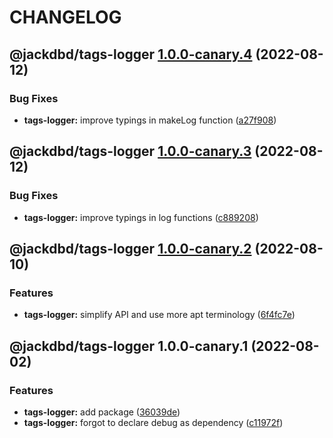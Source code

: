 # CHANGELOG

## @jackdbd/tags-logger [1.0.0-canary.4](https://github.com/jackdbd/calderone/compare/@jackdbd/tags-logger@1.0.0-canary.3...@jackdbd/tags-logger@1.0.0-canary.4) (2022-08-12)


### Bug Fixes

* **tags-logger:** improve typings in makeLog function ([a27f908](https://github.com/jackdbd/calderone/commit/a27f90860c316243f60519d05622bb8e68b266f6))

## @jackdbd/tags-logger [1.0.0-canary.3](https://github.com/jackdbd/calderone/compare/@jackdbd/tags-logger@1.0.0-canary.2...@jackdbd/tags-logger@1.0.0-canary.3) (2022-08-12)


### Bug Fixes

* **tags-logger:** improve typings in log functions ([c889208](https://github.com/jackdbd/calderone/commit/c8892080945ee46d9541c6f52ba946eb1501c1bf))

## @jackdbd/tags-logger [1.0.0-canary.2](https://github.com/jackdbd/calderone/compare/@jackdbd/tags-logger@1.0.0-canary.1...@jackdbd/tags-logger@1.0.0-canary.2) (2022-08-10)


### Features

* **tags-logger:** simplify API and use more apt terminology ([6f4fc7e](https://github.com/jackdbd/calderone/commit/6f4fc7ed1a163d8edb7da0423b97c7113e2aab86))

## @jackdbd/tags-logger 1.0.0-canary.1 (2022-08-02)


### Features

* **tags-logger:** add package ([36039de](https://github.com/jackdbd/calderone/commit/36039de61494b7478f58abaf099adacec86854af))
* **tags-logger:** forgot to declare debug as dependency ([c11972f](https://github.com/jackdbd/calderone/commit/c11972fe5d271ff5f214e796bac1620ed9dadc52))
